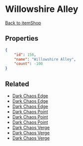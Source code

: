 # Willowshire Alley

<no description available>

[Back to itemShop](../item-shops.md)

## Properties

```json
{
    "id": 156,
    "name": "Willowshire Alley",
    "count": -100
}
```

## Related

- [Dark Chaos Edge](../items/5224-dark-chaos-edge.md)
- [Dark Chaos Edge](../items/5225-dark-chaos-edge.md)
- [Dark Chaos Edge](../items/5226-dark-chaos-edge.md)
- [Dark Chaos Point](../items/5227-dark-chaos-point.md)
- [Dark Chaos Point](../items/5228-dark-chaos-point.md)
- [Dark Chaos Point](../items/5229-dark-chaos-point.md)
- [Dark Chaos Verge](../items/5230-dark-chaos-verge.md)
- [Dark Chaos Verge](../items/5231-dark-chaos-verge.md)
- [Dark Chaos Verge](../items/5232-dark-chaos-verge.md)

